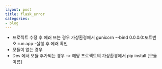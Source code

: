```yaml
---
layout: post
title: flask_error
categories:
- blog
---
```



* 프로젝트 수정 후 에러 뜨는 경우 가상환경에서 gunicorn --bind 0.0.0.0:포트번호 run:app  -실행 후 에러 확인
* 모듈이 없는 경우
* Dev 에서 모듈 추가되는 경우 -> 해당 프로젝트의 가상환경에서 pip install [모듈이름]
